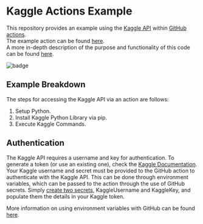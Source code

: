 # Kaggle Actions Example

This repository provides an example using the [Kaggle API](https://github.com/Kaggle/kaggle-api) within [GitHub actions](https://github.com/features/actions).  
The example action can be found [here](.github/workflows/kaggle_api_action_example.yml).  
A more in-depth description of the purpose and functionality of this code can be found [here](https://towardsdatascience.com/reproducible-data-science-using-kaggle-and-github-actions-b0d78380bf8e).

![badge](https://github.com/JAEarly/KaggleActionsExample/workflows/Kaggle%20API%20Action%20Example/badge.svg)

## Example Breakdown

The steps for accessing the Kaggle API via an action are follows:
1. Setup Python.
2. Install Kaggle Python Library via pip.
3. Execute Kaggle Commands.

## Authentication

The Kaggle API requires a username and key for authentication. To generate a token (or use an existing one), check the [Kaggle Documentation](https://www.kaggle.com/docs/api#getting-started-installation-&-authentication). Your Kaggle username and secret must be provided to the GitHub action to authenticate with the Kaggle API. This can be done through environment variables, which can be passed to the action through the use of GitHub secrets. Simply [create two secrets](https://help.github.com/en/actions/automating-your-workflow-with-github-actions/creating-and-using-encrypted-secrets), KaggleUsername and KaggleKey, and populate them the details in your Kaggle token. 

More information on using environment variables with GitHub can be found [here](https://help.github.com/en/actions/automating-your-workflow-with-github-actions/using-environment-variables).
